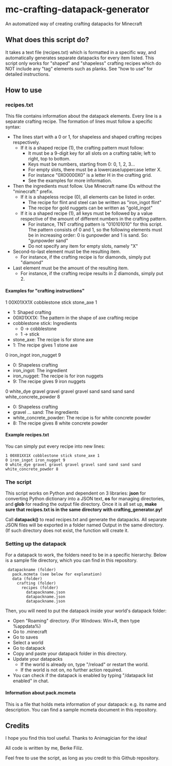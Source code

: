# mc-crafting-datapack-generator
An automatized way of creating crafting datapacks for Minecraft


## What does this script do?
It takes a text file (recipes.txt) which is formatted in a specific way, and automatically generates separate datapacks for every item listed. This script only works for "shaped" and "shapeless" crafting recipes which do NOT include any "tag" elements such as planks. See "how to use" for detailed instructions.


## How to use

### recipes.txt
This file contains information about the datapack elements. Every line is a separate crafting recipe. The formation of lines must follow a specific syntax:
- The lines start with a 0 or 1, for shapeless and shaped crafting recipes respectively.
  - If it is a shaped recipe (1), the crafting pattern must follow:
    - It must be a 9-digit key for all slots on a crafting table; left to right, top to bottom.
    - Keys must be numbers, starting from 0: 0, 1, 2, 3...
    - For empty slots, there must be a lowercase/uppercase letter X.
    - For instance "0X00000X0" is a letter H in the crafting grid.
    - See the examples for more information.
- Then the ingredients must follow. Use Minecraft name IDs without the "minecraft:" prefix.
  - If it is a shapeless recipe (0), all elements can be listed in order.
    - The recipe for flint and steel can be written as "iron_ingot flint"
    - The recipe for gold nuggets can be written as "gold_ingot"
  - If it is a shaped recipe (1), all keys must be followed by a value respective of the amount of different numbers in the crafting pattern.
    - For instance, TNT crafting pattern is "010101010" for this script. The pattern consists of 0 and 1, so the following elements must be in increasing order: 0 is gunpowder and 1 is sand. So: "gunpowder sand"
    - Do not specify any item for empty slots, namely "X"
- Second-to-last element must be the resulting item.
  - For instance, if the crafting recipe is for diamonds, simply put "diamond"
- Last element must be the amount of the resulting item.
  - For instance, if the crafting recipe results in 2 diamonds, simply put 2.
  
#### Examples for "crafting instructions"
1 00X01XX1X cobblestone stick stone_axe 1
- 1: Shaped crafting
- 00X01XX1X: The pattern in the shape of axe crafting recipe
- cobblestone stick: Ingredients
  - 0 -> cobblestone
  - 1 -> stick
- stone_axe: The recipe is for stone axe
- 1: The recipe gives 1 stone axe

0 iron_ingot iron_nugget 9
- 0: Shapeless crafting
- iron_ingot: The ingredient
- iron_nugget: The recipe is for iron nuggets
- 9: The recipe gives 9 iron nuggets

0 white_dye gravel gravel gravel gravel sand sand sand sand white_concrete_powder 8
- 0: Shapeless crafting
- gravel ... sand: The ingredients
- white_concrete_powder: The recipe is for white concrete powder
- 8: The recipe gives 8 white concrete powder

#### Example recipes.txt
You can simply put every recipe into new lines:
```
1 00X01XX1X cobblestone stick stone_axe 1
0 iron_ingot iron_nugget 9
0 white_dye gravel gravel gravel gravel sand sand sand sand white_concrete_powder 8
```


### The script
This script works on Python and dependent on 3 libraries: **json** for converting Python dictionary into a JSON text, **os** for managing directories, and **glob** for reading the output file directory. Once it is all set up, **make sure that recipes.txt is in the same directory with crafting_generator.py!**

Call **datapack()** to read recipes.txt and generate the datapacks. All separate JSON files will be exported in a folder named Output in the same directory. (If such directory does not exist, the function will create it.

### Setting up the datapack
For a datapack to work, the folders need to be in a specific hierarchy. Below is a sample file directory, which you can find in this repository.
```
 datapackname (folder)
   pack.mcmeta (see below for explanation)
   data (folder)
     crafting (folder)
       recipes (folder)
         datapackname.json
         datapackname.json
         datapackname.json
```
Then, you will need to put the datapack inside your world's datapack folder:
- Open "Roaming" directory. (For Windows: Win+R, then type %appdata%)
- Go to .minecraft
- Go to saves
- Select a world
- Go to datapack
- Copy and paste your datapack folder in this directory.
- Update your datapacks
  - If the world is already on, type "/reload" or restart the world.
  - If the world is not on, no further action required.
- You can check if the datapack is enabled by typing "/datapack list enabled" in chat.

#### Information about pack.mcmeta
This is a file that holds meta information of your datapack: e.g. its name and description. You can find a sample mcmeta document in this repository.

## Credits
I hope you find this tool useful. Thanks to Animagician for the idea!

All code is written by me, Berke Filiz.

Feel free to use the script, as long as you credit to this Github repository.
